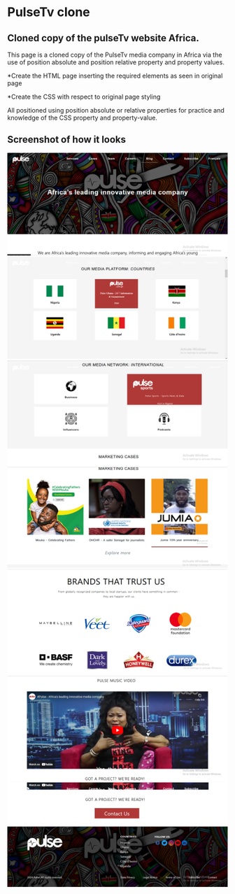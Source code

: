 # PulseTv clone

## Cloned copy of the pulseTv website Africa.

This page is a cloned copy of the PulseTv media company in Africa via
the use of position absolute and position relative property and property values.

*Create the HTML page inserting the required elements as seen in original page

*Create the CSS with respect to original page styling

All positioned using position absolute or relative properties for practice and knowledge of the CSS property and property-value.

## Screenshot of how it looks
<img src="screenshot/Screenshot (122).png" alt="project-screen">
<img src="screenshot/Screenshot (123).png" alt="project-screen">
<img src="screenshot/Screenshot (124).png" alt="project-screen">
<img src="screenshot/Screenshot (125).png" alt="project-screen">
<img src="screenshot/Screenshot (126).png" alt="project-screen">
<img src="screenshot/Screenshot (127).png" alt="project-screen">
<img src="screenshot/Screenshot (128).png" alt="project-screen">
